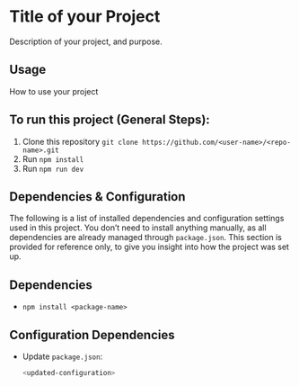 # Title of your Project
Description of your project, and purpose.

## Usage
How to use your project

## To run this project (General Steps):
1. Clone this repository `git clone https://github.com/<user-name>/<repo-name>.git`
2. Run `npm install`
3. Run `npm run dev`

## Dependencies & Configuration
The following is a list of installed dependencies and configuration settings used in this project.
You don’t need to install anything manually, as all dependencies are already managed through `package.json`.
This section is provided for reference only, to give you insight into how the project was set up.

## Dependencies
- `npm install <package-name>`

## Configuration Dependencies
- Update `package.json`:
  ```bash
  <updated-configuration>
  ```
